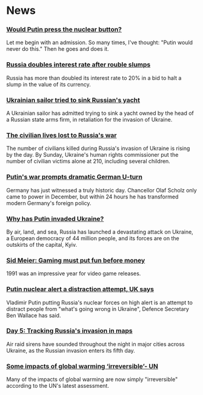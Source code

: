 # News
### [Would Putin press the nuclear button?](https://www.bbc.com/news/world-europe-60551140)
Let me begin with an admission. So many times, I've thought: "Putin would never do this." Then he goes and does it.
### [Russia doubles interest rate after rouble slumps](https://www.bbc.com/news/business-60550992)
Russia has more than doubled its interest rate to 20% in a bid to halt a slump in the value of its currency.
### [Ukrainian sailor tried to sink Russian's yacht](https://www.bbc.com/news/world-europe-60553124)
A Ukrainian sailor has admitted trying to sink a yacht owned by the head of a Russian state arms firm, in retaliation for the invasion of Ukraine.
### [The civilian lives lost to Russia's war](https://www.bbc.com/news/world-europe-60547807)
The number of civilians killed during Russia's invasion of Ukraine is rising by the day. By Sunday, Ukraine's human rights commissioner put the number of civilian victims alone at 210, including several children.
### [Putin's war prompts dramatic German U-turn](https://www.bbc.com/news/world-europe-60549916)
Germany has just witnessed a truly historic day. Chancellor Olaf Scholz only came to power in December, but within 24 hours he has transformed modern Germany's foreign policy. 
### [Why has Putin invaded Ukraine?](https://www.bbc.com/news/world-europe-56720589)
By air, land, and sea, Russia has launched a devastating attack on Ukraine, a European democracy of 44 million people, and its forces are on the outskirts of the capital, Kyiv. 
### [Sid Meier: Gaming must put fun before money](https://www.bbc.com/news/entertainment-arts-60304123)
1991 was an impressive year for video game releases. 
### [Putin nuclear alert a distraction attempt, UK says](https://www.bbc.com/news/uk-60553356)
Vladimir Putin putting Russia's nuclear forces on high alert is an attempt to distract people from "what's going wrong in Ukraine", Defence Secretary Ben Wallace has said.
### [Day 5: Tracking Russia's invasion in maps](https://www.bbc.com/news/world-europe-60506682)
Air raid sirens have sounded throughout the night in major cities across Ukraine, as the Russian invasion enters its fifth day.
### [Some impacts of global warming ‘irreversible’- UN](https://www.bbc.com/news/science-environment-60525591)
Many of the impacts of global warming are now simply "irreversible" according to the UN's latest assessment.
